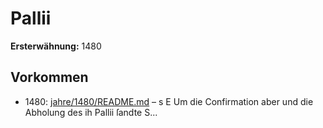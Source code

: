 # Pallii

**Ersterwähnung:** 1480

## Vorkommen
- 1480: [jahre/1480/README.md](../jahre/1480/README.md) – s
E Um die Confirmation aber und die Abholung des
ih Pallii ſandte S...
